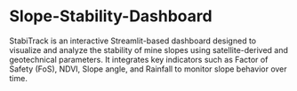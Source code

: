 # Slope-Stability-Dashboard
StabiTrack is an interactive Streamlit-based dashboard designed to visualize and analyze the stability of mine slopes using satellite-derived and geotechnical parameters. It integrates key indicators such as Factor of Safety (FoS), NDVI, Slope angle, and Rainfall to monitor slope behavior over time.
